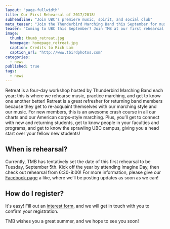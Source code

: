 ```yaml
---
layout: "page-fullwidth"
title: Our First Rehearsal of 2017/2018!
subheadline: "Join UBC's premiere music, spirit, and social club"
meta_teaser: "Join the Thunderbird Marching Band this September for music and mingling before classes start."
teaser: "Coming to UBC this September? Join TMB at our first rehearsal of the year to get a feel for campus and get to know like-minded musicians before the year begins!"
image: 
  thumb: thumb_retreat.jpg
  homepage: homepage_retreat.jpg
  caption: Credits to Rich Lam
  caption_url: "http://www.tbirdphotos.com"
categories: 
  - news
published: true
tags: 
  - news
---
```


Retreat is a four-day workshop hosted by Thunderbird Marching Band each year; this is where we rehearse music, practice marching, and get to know one another better! Retreat is a great refresher for returning band members because they get to re-acquaint themselves with our marching style and our music. For new members, this is an awesome crash course in all our charts and our American corps-style marching. Plus, you’ll get to connect with new and returning students, get to know people in your faculties and programs, and get to know the sprawling UBC campus, giving you a head start over your fellow new students! 


## When is rehearsal?
Currently, TMB has tentatively set the date of this first rehearsal to be Tuesday, September 5th. Kick off the year by attending Imagine Day, then check out rehearsal from 6:30-8:00! For more information, please give our [Facebook page](http://facebook.com/ubctmb) a like, where we’ll be posting updates as soon as we can!

## How do I register?
It's easy! Fill out an [interest form](/join/), and we will get in touch with you to confirm your registration.

TMB wishes you a great summer, and we hope to see you soon!
